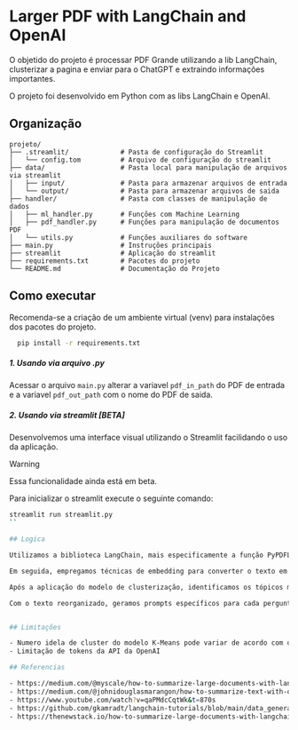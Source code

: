 
# Larger PDF with LangChain and OpenAI

O objetido do projeto é processar PDF Grande utilizando a lib LangChain, clusterizar a pagina e enviar para o ChatGPT e extraindo informações importantes.

O projeto foi desenvolvido em Python com as libs LangChain e OpenAI.

## Organização
```
projeto/
├── .streamlit/             # Pasta de configuração do Streamlit
│   └── config.tom          # Arquivo de configuração do streamlit
├── data/                   # Pasta local para manipulação de arquivos via streamlit
│   ├── input/              # Pasta para armazenar arquivos de entrada
│   └── output/             # Pasta para armazenar arquivos de saida
├── handler/                # Pasta com classes de manipulação de dados 
│   ├── ml_handler.py       # Funções com Machine Learning
│   ├── pdf_handler.py      # Funções para manipulação de documentos PDF
│   └── utils.py            # Funções auxiliares do software
├── main.py                 # Instruções principais
├── streamlit               # Aplicação do streamlit
├── requirements.txt        # Pacotes do projeto
└── README.md               # Documentação do Projeto

```
## Como executar

Recomenda-se a criação de um ambiente virtual (venv) para instalações dos pacotes do projeto.

```bash
  pip install -r requirements.txt
```
    
##### 1. Usando via arquivo .py

Acessar o arquivo `main.py` alterar a variavel `pdf_in_path` do PDF de entrada e a variavel `pdf_out_path` com o nome do PDF de saida.


##### 2. Usando via streamlit [BETA]

Desenvolvemos uma interface visual utilizando o Streamlit facilidando o uso da aplicação.
> [!WARNING]  
> Essa funcionalidade ainda está em beta.

Para inicializar o streamlit execute o seguinte comando:

```bash
streamlit run streamlit.py
``

## Logica

Utilizamos a biblioteca LangChain, mais especificamente a função PyPDFLoader, para realizar a leitura completa de documentos. O texto extraído é então submetido a um processo de redução de dimensionalidade baseado em similaridade semântica. Essa etapa visa diminuir a quantidade de tokens, simplificando o processamento subsequente.

Em seguida, empregamos técnicas de embedding para converter o texto em representações numéricas (vetores). Esses vetores são utilizados como entrada para um modelo de clusterização, que tem como objetivo agrupar partes do texto com temáticas semelhantes.

Após a aplicação do modelo de clusterização, identificamos os tópicos mais relevantes presentes no documento. Com base nessa análise, reordenamos o texto de acordo com a importância de cada tópico, gerando um novo documento com uma estrutura mais organizada e informativa.

Com o texto reorganizado, geramos prompts específicos para cada pergunta e os enviamos ao ChatGPT para obter as informações relevantes.


## Limitações

- Numero idela de cluster do modelo K-Means pode variar de acordo com o tamanho do documento.
- Limitação de tokens da API da OpenAI

## Referencias

- https://medium.com/@myscale/how-to-summarize-large-documents-with-langchain-and-openai-4312568e80b1
- https://medium.com/@johnidouglasmarangon/how-to-summarize-text-with-openai-and-langchain-e038fc922af
- https://www.youtube.com/watch?v=qaPMdcCqtWk&t=870s
- https://github.com/gkamradt/langchain-tutorials/blob/main/data_generation/5%20Levels%20Of%20Summarization%20-%20Novice%20To%20Expert.ipynb
- https://thenewstack.io/how-to-summarize-large-documents-with-langchain-and-openai/
